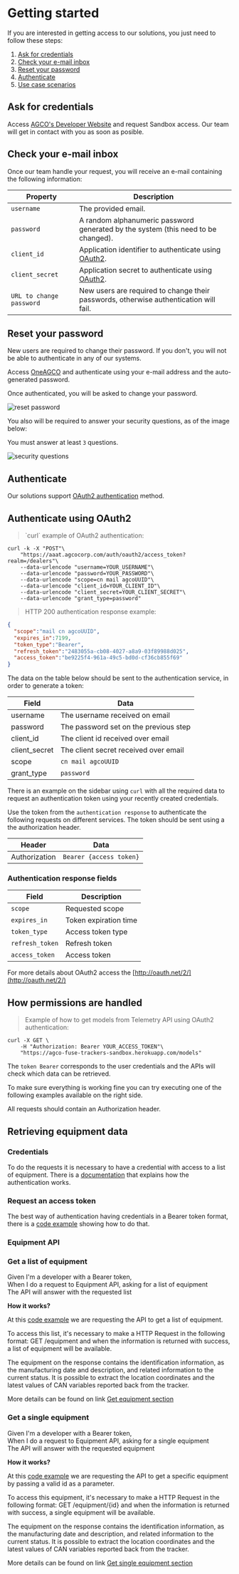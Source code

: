 # Getting started

If you are interested in getting access to our solutions, you just need
to follow these steps:

1. [Ask for credentials](#ask-for-credentials)
2. [Check your e-mail inbox](#check-your-e-mail-inbox)
3. [Reset your password](#reset-your-password)
4. [Authenticate](#authenticate)
5. [Use case scenarios](#use-case-scenarios)

## Ask for credentials

Access <a href="https://agco-fuse.github.io/" target="_blank">AGCO's
Developer Website</a> and request Sandbox access.
Our team will get in contact with you as soon as posible.

## Check your e-mail inbox

Once our team handle your request, you will receive an e-mail containing
the following information:

Property                 | Description
--------                 | -----------
`username`               | The provided email.
`password`               | A random alphanumeric password generated by the system (this need to be changed).
`client_id`              | Application identifier to authenticate using [OAuth2](#authenticate-using-oauth2).
`client_secret`          | Application secret to authenticate using [OAuth2](#authenticate-using-oauth2).
`URL to change password` | New users are required to change their passwords, otherwise authentication will fail.

## Reset your password

<aside class="notice">
New users are required to change their password. If you don't, you will
not be able to authenticate in any of our systems.
</aside>

Access [OneAGCO](https://aaat.agcocorp.com) and authenticate
using your e-mail address and the auto-generated password.

Once authenticated, you will be asked to change your password.

![reset password](images/user_reset_password.png "Reset passowrd")

You also will be required to answer your security questions, as of the image below:

<aside class="notice">You must answer at least <code>3</code> questions.</aside>

![security questions](images/user_security_questions.png "Security questions")

## Authenticate

Our solutions support [OAuth2 authentication](#authenticate-using-oauth2) method.

## Authenticate using OAuth2

<blockquote class='lang-specific curl'><p>`curl` example of OAuth2 authentication:</p></blockquote>

```curl
curl -k -X "POST"\
    "https://aaat.agcocorp.com/auth/oauth2/access_token?realm=/dealers"\
    --data-urlencode "username=YOUR_USERNAME"\
    --data-urlencode "password=YOUR_PASSWORD"\
    --data-urlencode "scope=cn mail agcoUUID"\
    --data-urlencode "client_id=YOUR_CLIENT_ID"\
    --data-urlencode "client_secret=YOUR_CLIENT_SECRET"\
    --data-urlencode "grant_type=password"
```

<blockquote class='lang-specific json'><p>HTTP 200 authentication response example:</p></blockquote>

```json
{
  "scope":"mail cn agcoUUID",
  "expires_in":7199,
  "token_type":"Bearer",
  "refresh_token":"2483055a-cb08-4027-a8a9-03f89988d025",
  "access_token":"be9225f4-961a-49c5-bd0d-cf36cb855f69"
}
```

The data on the table below should be sent to the authentication service, in
order to generate a token:

| Field         | Data                                  |
| ---           | ---                                   |
| username      | The username received on email        |
| password      | The password set on the previous step |
| client_id     | The client id received over email     |
| client_secret | The client secret received over email |
| scope         | `cn mail agcoUUID`                    |
| grant_type    | `password`                            |

There is an example on the sidebar using `curl` with all the required data to
request an authentication token using your recently created credentials.

Use the token from the `authentication response` to authenticate the following
requests on different services. The token should be sent using a the
authorization header.

| Header        | Data                    |
| ---           | ---                     |
| Authorization | `Bearer {access token}` |

### Authentication response fields

Field           | Description
-----           | -----------
`scope`         | Requested scope
`expires_in`    | Token expiration time
`token_type`    | Access token type
`refresh_token` | Refresh token
`access_token`  | Access token

For more details about OAuth2 access the [http://oauth.net/2/](http://oauth.net/2/)

## How permissions are handled

<blockquote class='lang-specific curl'><p>Example of how to get models from Telemetry API using OAuth2 authentication:</p></blockquote>

```curl
curl -X GET \
    -H "Authorization: Bearer YOUR_ACCESS_TOKEN"\
    "https://agco-fuse-trackers-sandbox.herokuapp.com/models"
```

The `token Bearer` corresponds to the user credentials and the APIs
will check which data can be retrieved.

To make sure everything is working fine you can try executing one
of the following examples available on the right side.

<aside class="notice">
All requests should contain an Authorization header.
</aside>

## Retrieving equipment data

### Credentials

To do the requests it is necessary to have a credential with access to a list of equipment.
There is a [documentation](https://agco-fuse.github.io/documentation/#authenticate-using-oauth2) that explains how the authentication works.

### Request an access token

The best way of authentication having credentials in a Bearer token format, there is a [code example](https://github.com/agco-fuse/dealership-demo/blob/master/index.js#L17-L30) showing how to do that.

### Equipment API

### Get a list of equipment
Given I'm a developer with a Bearer token,<br>
When I do a request to Equipment API, asking for a list of equipment<br>
The API will answer with the requested list<br>

**How it works?**

At this [code example](https://github.com/agco-fuse/dealership-demo/blob/master/app/scripts/services/apiservice.js#L11-L19) we are requesting the API to get a list of equipment.

To access this list, it's necessary to make a HTTP Request in the following format: GET /equipment and when the information is returned with success, a list of equipment will be available.

The equipment on the response contains the identification information, as the manufacturing date and description, and related information to the current status. It is possible to extract the location coordinates and the latest values of CAN variables reported back from the tracker.

More details can be found on link [Get equipment section](#get-equipment)

### Get a single equipment
Given I'm a developer with a Bearer token,<br>
When I do a request to Equipment API, asking for a single equipment<br>
The API will answer with the requested equipment<br>

**How it works?**

At this [code example](https://github.com/agco-fuse/dealership-demo/blob/master/app/scripts/services/apiservice.js#L21-L29) we are requesting the API to get a specific equipment by passing a valid id as a parameter.

To access this equipment, it's necessary to make a HTTP Request in the following format: GET /equipment/{id} and when the information is returned with success, a single equipment will be available.

The equipment on the response contains the identification information, as the manufacturing date and description, and related information to the current status. It is possible to extract the location coordinates and the latest values of CAN variables reported back from the tracker.

More details can be found on link [Get single equipment section](#get-equipment-id)
